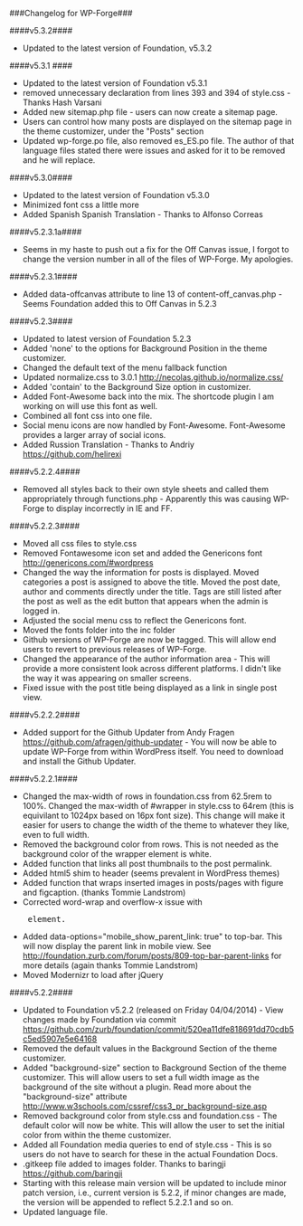 ###Changelog for WP-Forge###

####v5.3.2####
* Updated to the latest version of Foundation, v5.3.2

####v5.3.1 ####
* Updated to the latest version of Foundation v5.3.1
* removed unnecessary declaration from lines 393 and 394 of style.css - Thanks Hash Varsani
* Added new sitemap.php file - users can now create a sitemap page.
* Users can control how many posts are displayed on the sitemap page in the theme customizer, under the "Posts" section
* Updated wp-forge.po file, also removed es_ES.po file. The author of that language files stated there were issues and asked for it to be removed and he will replace.

####v5.3.0####
* Updated to the latest version of Foundation v5.3.0
* Minimized font css a little more
* Added Spanish Spanish Translation - Thanks to Alfonso Correas

####v5.2.3.1a####
* Seems in my haste to push out a fix for the Off Canvas issue, I forgot to change the version number in all of the files of WP-Forge. My apologies.

####v5.2.3.1####
* Added data-offcanvas attribute to line 13 of content-off_canvas.php - Seems Foundation added this to Off Canvas in 5.2.3

####v5.2.3####
* Updated to latest version of Foundation 5.2.3
* Added 'none' to the options for Background Position in the theme customizer.
* Changed the default text of the menu fallback function
* Updated normalize.css to 3.0.1 http://necolas.github.io/normalize.css/
* Added 'contain' to the Background Size option in customizer.
* Added Font-Awesome back into the mix. The shortcode plugin I am working on will use this font as well.
* Combined all font css into one file.
* Social menu icons are now handled by Font-Awesome. Font-Awesome provides a larger array of social icons.
* Added Russion Translation - Thanks to Andriy https://github.com/helirexi

####v5.2.2.4####
* Removed all styles back to their own style sheets and called them appropriately through functions.php - Apparently this was causing WP-Forge to display incorrectly in IE and FF.

####v5.2.2.3####
* Moved all css files to style.css
* Removed Fontawesome icon set and added the Genericons font http://genericons.com/#wordpress
* Changed the way the information for posts is displayed. Moved categories a post is assigned to above the title. Moved the post date, author and comments directly under the title. Tags are still listed after the post as well as the edit button that appears when the admin is logged in.
* Adjusted the social menu css to reflect the Genericons font.
* Moved the fonts folder into the inc folder
* Github versions of WP-Forge are now be tagged. This will allow end users to revert to previous releases of WP-Forge.
* Changed the appearance of the author information area - This will provide a more consistent look across different platforms. I didn't like the way it was appearing on smaller screens.
* Fixed issue with the post title being displayed as a link in single post view.

####v5.2.2.2####
* Added support for the Github Updater from Andy Fragen https://github.com/afragen/github-updater - You will now be able to update WP-Forge from within WordPress itself. You need to download and install the Github Updater.

####v5.2.2.1####
* Changed the max-width of rows in foundation.css from 62.5rem to 100%. Changed the max-width of #wrapper in style.css to 64rem (this is equivilant to 1024px based on 16px font size). This change will make it easier for users to change the width of the theme to whatever they like, even to full width.
* Removed the background color from rows. This is not needed as the background color of the wrapper element is white.
* Added function that links all post thumbnails to the post permalink.
* Added html5 shim to header (seems prevalent in WordPress themes)
* Added function that wraps inserted images in posts/pages with figure and figcaption. (thanks Tommie Landstrom)
* Corrected word-wrap and overflow-x issue with <pre> element. 
* Added data-options="mobile_show_parent_link: true" to top-bar. This will now display the parent link in mobile view. See http://foundation.zurb.com/forum/posts/809-top-bar-parent-links for more details (again thanks Tommie Landstrom)
* Moved Modernizr to load after jQuery

####v5.2.2####
* Updated to Foundation v5.2.2 (released on Friday 04/04/2014) - View changes made by Foundation via commit https://github.com/zurb/foundation/commit/520ea11dfe818691dd70cdb5c5ed5907e5e64168
* Removed the default values in the Background Section of the theme customizer.
* Added "background-size" section to Background Section of the theme customizer. This will allow users to set a full width image as the background of the site without a plugin. Read more about the "background-size" attribute http://www.w3schools.com/cssref/css3_pr_background-size.asp
* Removed background color from style.css and foundation.css - The default color will now be white. This will allow the user to set the initial color from within the theme customizer.
* Added all Foundation media queries to end of style.css - This is so users do not have to search for these in the actual Foundation Docs.
* .gitkeep file added to images folder. Thanks to baringji https://github.com/baringji
* Starting with this release main version will be updated to include minor patch version, i.e., current version is 5.2.2, if minor changes are made, the version will be appended to reflect 5.2.2.1 and so on.
* Updated language file.